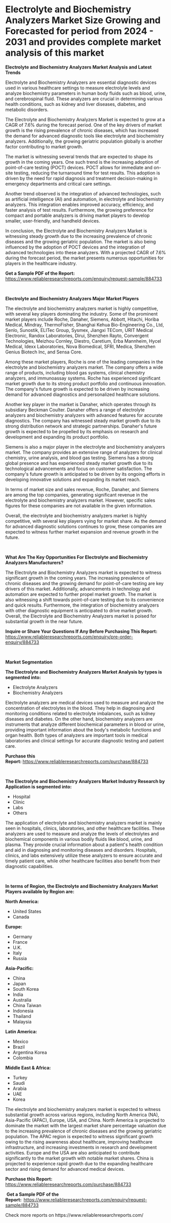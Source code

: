 <p><h1>Electrolyte and Biochemistry Analyzers Market Size Growing and Forecasted for period from 2024 - 2031 and provides complete market analysis of this market</h1></p><p><strong>Electrolyte and Biochemistry Analyzers Market Analysis and Latest Trends</strong></p>
<p><p>Electrolyte and Biochemistry Analyzers are essential diagnostic devices used in various healthcare settings to measure electrolyte levels and analyze biochemistry parameters in human body fluids such as blood, urine, and cerebrospinal fluid. These analyzers are crucial in determining various health conditions, such as kidney and liver diseases, diabetes, and metabolic disorders.</p><p>The Electrolyte and Biochemistry Analyzers Market is expected to grow at a CAGR of 7.6% during the forecast period. One of the key drivers of market growth is the rising prevalence of chronic diseases, which has increased the demand for advanced diagnostic tools like electrolyte and biochemistry analyzers. Additionally, the growing geriatric population globally is another factor contributing to market growth.</p><p>The market is witnessing several trends that are expected to shape its growth in the coming years. One such trend is the increasing adoption of point-of-care testing (POCT) devices. POCT allows for immediate and on-site testing, reducing the turnaround time for test results. This adoption is driven by the need for rapid diagnosis and treatment decision-making in emergency departments and critical care settings.</p><p>Another trend observed is the integration of advanced technologies, such as artificial intelligence (AI) and automation, in electrolyte and biochemistry analyzers. This integration enables improved accuracy, efficiency, and faster analysis of test results. Furthermore, the growing preference for compact and portable analyzers is driving market players to develop smaller, user-friendly, and handheld devices.</p><p>In conclusion, the Electrolyte and Biochemistry Analyzers Market is witnessing steady growth due to the increasing prevalence of chronic diseases and the growing geriatric population. The market is also being influenced by the adoption of POCT devices and the integration of advanced technologies into these analyzers. With a projected CAGR of 7.6% during the forecast period, the market presents numerous opportunities for players in the healthcare industry.</p></p>
<p><strong>Get a Sample PDF of the Report:&nbsp;</strong> <a href="https://www.reliableresearchreports.com/enquiry/request-sample/884733">https://www.reliableresearchreports.com/enquiry/request-sample/884733</a></p>
<p>&nbsp;</p>
<p><strong>Electrolyte and Biochemistry Analyzers Major Market Players</strong></p>
<p><p>The electrolyte and biochemistry analyzers market is highly competitive, with several key players dominating the industry. Some of the prominent market players include Roche, Danaher, Siemens, Abbott, Hitachi, Horiba Medical, Mindray, ThermoFisher, Shanghai Kehua Bio-Engineering Co., Ltd, Senlo, Sunostik, ELITec Group, Sysmex, Jiangxi TECom, URIT Medical Electronic, Randox Laboratories, Dirui, Shenzhen Rayto, Convergent Technologies, Meizhou Cornley, Diestro, Caretium, Erba Mannheim, Hycel Medical, Idexx Laboratories, Nova Biomedical, SFRI, Medica, Shenzhen Genius Biotech Inc, and Sensa Core.</p><p>Among these market players, Roche is one of the leading companies in the electrolyte and biochemistry analyzers market. The company offers a wide range of products, including blood gas systems, clinical chemistry analyzers, and immunoassay systems. Roche has experienced significant market growth due to its strong product portfolio and continuous innovation. The company's future growth is expected to be driven by increasing demand for advanced diagnostics and personalized healthcare solutions.</p><p>Another key player in the market is Danaher, which operates through its subsidiary Beckman Coulter. Danaher offers a range of electrolyte analyzers and biochemistry analyzers with advanced features for accurate diagnostics. The company has witnessed steady market growth due to its strong distribution network and strategic partnerships. Danaher's future growth is expected to be propelled by its emphasis on research and development and expanding its product portfolio.</p><p>Siemens is also a major player in the electrolyte and biochemistry analyzers market. The company provides an extensive range of analyzers for clinical chemistry, urine analysis, and blood gas testing. Siemens has a strong global presence and has experienced steady market growth due to its technological advancements and focus on customer satisfaction. The company's future growth is anticipated to be driven by its ongoing efforts in developing innovative solutions and expanding its market reach.</p><p>In terms of market size and sales revenue, Roche, Danaher, and Siemens are among the top companies, generating significant revenue in the electrolyte and biochemistry analyzers market. However, specific sales figures for these companies are not available in the given information.</p><p>Overall, the electrolyte and biochemistry analyzers market is highly competitive, with several key players vying for market share. As the demand for advanced diagnostic solutions continues to grow, these companies are expected to witness further market expansion and revenue growth in the future.</p></p>
<p>&nbsp;</p>
<p><strong>What Are The Key Opportunities For Electrolyte and Biochemistry Analyzers Manufacturers?</strong></p>
<p><p>The Electrolyte and Biochemistry Analyzers market is expected to witness significant growth in the coming years. The increasing prevalence of chronic diseases and the growing demand for point-of-care testing are key drivers of this market. Additionally, advancements in technology and automation are expected to further propel market growth. The market is also witnessing a shift towards point-of-care testing due to its convenience and quick results. Furthermore, the integration of biochemistry analyzers with other diagnostic equipment is anticipated to drive market growth. Overall, the Electrolyte and Biochemistry Analyzers market is poised for substantial growth in the near future.</p></p>
<p><strong>Inquire or Share Your Questions If Any Before Purchasing This Report:</strong> <a href="https://www.reliableresearchreports.com/enquiry/pre-order-enquiry/884733">https://www.reliableresearchreports.com/enquiry/pre-order-enquiry/884733</a></p>
<p>&nbsp;</p>
<p><strong>Market Segmentation</strong></p>
<p><strong>The Electrolyte and Biochemistry Analyzers Market Analysis by types is segmented into:</strong></p>
<p><ul><li>Electrolyte Analyzers</li><li>Biochemistry Analyzers</li></ul></p>
<p><p>Electrolyte analyzers are medical devices used to measure and analyze the concentration of electrolytes in the blood. They help in diagnosing and monitoring conditions related to electrolyte imbalances, such as kidney diseases and diabetes. On the other hand, biochemistry analyzers are instruments that analyze different biochemical parameters in blood or urine, providing important information about the body's metabolic functions and organ health. Both types of analyzers are important tools in medical laboratories and clinical settings for accurate diagnostic testing and patient care.</p></p>
<p><strong>Purchase this Report:&nbsp;</strong><a href="https://www.reliableresearchreports.com/purchase/884733">https://www.reliableresearchreports.com/purchase/884733</a></p>
<p>&nbsp;</p>
<p><strong>The Electrolyte and Biochemistry Analyzers Market Industry Research by Application is segmented into:</strong></p>
<p><ul><li>Hospital</li><li>Clinic</li><li>Labs</li><li>Others</li></ul></p>
<p><p>The application of electrolyte and biochemistry analyzers market is mainly seen in hospitals, clinics, laboratories, and other healthcare facilities. These analyzers are used to measure and analyze the levels of electrolytes and biochemical components in various bodily fluids like blood, urine, and plasma. They provide crucial information about a patient's health condition and aid in diagnosing and monitoring diseases and disorders. Hospitals, clinics, and labs extensively utilize these analyzers to ensure accurate and timely patient care, while other healthcare facilities also benefit from their diagnostic capabilities.</p></p>
<p>&nbsp;</p>
<p><strong>In terms of Region, the Electrolyte and Biochemistry Analyzers Market Players available by Region are:</strong></p>
<p>
    <p> <strong> North America: </strong>
        <ul>
            <li>United States</li>
            <li>Canada</li>
        </ul>
        </p> 
    <p> <strong> Europe: </strong>
        <ul>
            <li>Germany</li>
            <li>France</li>
            <li>U.K.</li>
            <li>Italy</li>
            <li>Russia</li>
        </ul>
        </p> 
    <p> <strong> Asia-Pacific: </strong>
        <ul>
            <li>China</li>
            <li>Japan</li>
            <li>South Korea</li>
            <li>India</li>
            <li>Australia</li>
            <li>China Taiwan</li>
            <li>Indonesia</li>
            <li>Thailand</li>
            <li>Malaysia</li>
        </ul>
        </p> 
    <p> <strong> Latin America: </strong>
        <ul>
            <li>Mexico</li>
            <li>Brazil</li>
            <li>Argentina Korea</li>
            <li>Colombia</li>
        </ul>
        </p> 
    <p> <strong> Middle East & Africa: </strong>
        <ul>
            <li>Turkey</li>
            <li>Saudi</li>
            <li>Arabia</li>
            <li>UAE</li>
            <li>Korea</li>
        </ul>
    </p>
    </p>
<p><p>The electrolyte and biochemistry analyzers market is expected to witness substantial growth across various regions, including North America (NA), Asia-Pacific (APAC), Europe, USA, and China. North America is projected to dominate the market with the largest market share percentage valuation due to the increasing prevalence of chronic diseases and the growing geriatric population. The APAC region is expected to witness significant growth owing to the rising awareness about healthcare, improving healthcare infrastructure, and increasing investments in research and development activities. Europe and the USA are also anticipated to contribute significantly to the market growth with notable market shares. China is projected to experience rapid growth due to the expanding healthcare sector and rising demand for advanced medical devices.</p></p>
<p><strong>Purchase this Report: </strong><a href="https://www.reliableresearchreports.com/purchase/884733">https://www.reliableresearchreports.com/purchase/884733</a></p>
<p>&nbsp;<strong>Get a Sample PDF of the Report:&nbsp;&nbsp;</strong><a href="https://www.reliableresearchreports.com/enquiry/request-sample/884733">https://www.reliableresearchreports.com/enquiry/request-sample/884733</a></p>
<p><strong></strong></p>
<p>Check more reports on https://www.reliableresearchreports.com/</p>